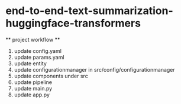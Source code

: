 # end-to-end-text-summarization-huggingface-transformers


** project workflow **

1. update config.yaml
2. update params.yaml
3. update entity
4. update configurationmanager in src/config/configurationmanager
5. update components under src
6. update pipeline
7. update main.py
8. update app.py